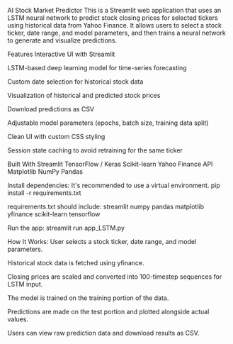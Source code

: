 AI Stock Market Predictor
This is a Streamlit web application that uses an LSTM neural network to predict stock closing prices for selected tickers using historical data from Yahoo Finance. It allows users to select a stock ticker, date range, and model parameters, and then trains a neural network to generate and visualize predictions.

 Features
 Interactive UI with Streamlit

 LSTM-based deep learning model for time-series forecasting

 Custom date selection for historical stock data

 Visualization of historical and predicted stock prices

 Download predictions as CSV

 Adjustable model parameters (epochs, batch size, training data split)

 Clean UI with custom CSS styling

 Session state caching to avoid retraining for the same ticker

Built With
Streamlit
TensorFlow / Keras
Scikit-learn
Yahoo Finance API
Matplotlib
NumPy
Pandas

Install dependencies:
It's recommended to use a virtual environment.
pip install -r requirements.txt

requirements.txt should include:
streamlit
numpy
pandas
matplotlib
yfinance
scikit-learn
tensorflow

Run the app:
streamlit run app_LSTM.py

How It Works:
User selects a stock ticker, date range, and model parameters.

Historical stock data is fetched using yfinance.

Closing prices are scaled and converted into 100-timestep sequences for LSTM input.

The model is trained on the training portion of the data.

Predictions are made on the test portion and plotted alongside actual values.

Users can view raw prediction data and download results as CSV.

